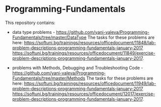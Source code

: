 # Programming-Fundamentals

This repository contains:

- data type problems - https://github.com/yani-valeva/Programming-Fundamentals/tree/master/DataType 
The tasks for these problems are here:
https://softuni.bg/trainings/resources/officedocument/11848/lab-problem-descriptions-programming-fundamentals-january-2017 
https://softuni.bg/trainings/resources/officedocument/11849/exercise-problem-descriptions-programming-fundamentals-january-2017.

- problems with Methods, Debugging and Troubleshooting Code - https://github.com/yani-valeva/Programming-Fundamentals/tree/master/Methods
The tasks for these problems are here:
https://softuni.bg/trainings/resources/officedocument/11949/lab-problem-descriptions-programming-fundamentals-january-2017 
https://softuni.bg/trainings/resources/officedocument/12017/exercise-problem-descriptions-programming-fundamentals-january-2017.
